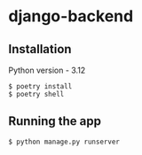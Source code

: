 # django-backend

## Installation

Python version - 3.12

```
$ poetry install
$ poetry shell
```

## Running the app

```
$ python manage.py runserver
```